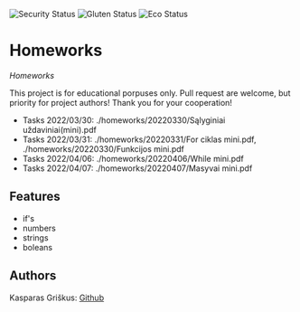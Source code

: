 <!-- ![LICENSE](https://img.shields.io/badge/license-MIT-blue.svg?style=flat-square) -->

![Security Status](https://img.shields.io/security-headers?label=Security&url=https%3A%2F%2Fgithub.com&style=flat-square)
![Gluten Status](https://img.shields.io/badge/Gluten-Free-green.svg)
![Eco Status](https://img.shields.io/badge/ECO-Friendly-green.svg)

# Homeworks

_Homeworks_

This project is for educational porpuses only. Pull request are welcome, but priority for project authors! Thank you for your cooperation!

- Tasks 2022/03/30: ./homeworks/20220330/Sąlyginiai uždaviniai(mini).pdf
- Tasks 2022/03/31: ./homeworks/20220331/For ciklas mini.pdf, ./homeworks/20220330/Funkcijos mini.pdf
- Tasks 2022/04/06: ./homeworks/20220406/While mini.pdf
- Tasks 2022/04/07: ./homeworks/20220407/Masyvai mini.pdf

## Features

- if's
- numbers
- strings
- boleans

## Authors

Kasparas Griškus: [Github](https://github.com/Paskanas)
